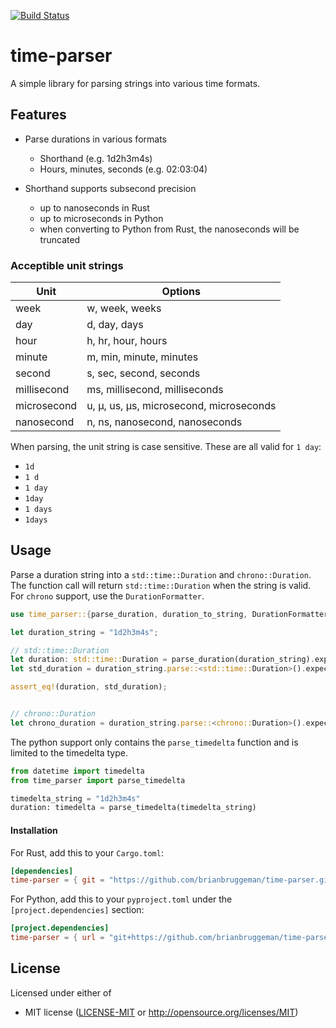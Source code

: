 [![Build Status](https://travis-ci.org/brianbruggeman/time-parser.svg?branch=master)](https://travis-ci.org/brianbruggeman/time-parser)

# time-parser

A simple library for parsing strings into various time formats.

## Features

- Parse durations in various formats
    - Shorthand (e.g. 1d2h3m4s)
    - Hours, minutes, seconds (e.g. 02:03:04)

- Shorthand supports subsecond precision
    - up to nanoseconds in Rust
    - up to microseconds in Python
    - when converting to Python from Rust, the nanoseconds will be truncated


### Acceptible unit strings

| Unit | Options |
| ---- | ------- |
| week | w, week, weeks |
| day | d, day, days |
| hour | h, hr, hour, hours |
| minute | m, min, minute, minutes |
| second | s, sec, second, seconds |
| millisecond | ms, millisecond, milliseconds |
| microsecond | u, µ, us, µs, microsecond, microseconds |
| nanosecond | n, ns, nanosecond, nanoseconds |

When parsing, the unit string is case sensitive.  These are all valid for `1 day`:
- `1d`
- `1 d`
- `1 day`
- `1day`
- `1 days`
- `1days`


## Usage

Parse a duration string into a `std::time::Duration` and `chrono::Duration`.  The function call will return `std::time::Duration` when the string is valid.  For `chrono` support, use the `DurationFormatter`.

```rust
use time_parser::{parse_duration, duration_to_string, DurationFormatter};

let duration_string = "1d2h3m4s";

// std::time::Duration
let duration: std::time::Duration = parse_duration(duration_string).expect("duration must be valid");
let std_duration = duration_string.parse::<std::time::Duration>().expect("duration must be valid");

assert_eq!(duration, std_duration);


// chrono::Duration
let chrono_duration = duration_string.parse::<chrono::Duration>().expect("duration must be valid");
```

The python support only contains the `parse_timedelta` function and is limited to the timedelta type.

```python
from datetime import timedelta
from time_parser import parse_timedelta

timedelta_string = "1d2h3m4s"
duration: timedelta = parse_timedelta(timedelta_string)
```

#### Installation

For Rust, add this to your `Cargo.toml`:

```toml
[dependencies]
time-parser = { git = "https://github.com/brianbruggeman/time-parser.git", rev = "0.1.0" }
```

For Python, add this to your `pyproject.toml` under the `[project.dependencies]` section:

```toml
[project.dependencies]
time-parser = { url = "git+https://github.com/brianbruggeman/time-parser.git@0.1.0" }
```

## License

Licensed under either of

 * MIT license ([LICENSE-MIT](LICENSE-MIT) or http://opensource.org/licenses/MIT)